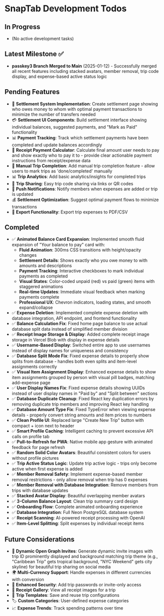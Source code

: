 # SnapTab Development Todos

## In Progress
- (No active development tasks)

## Latest Milestone ✅
- **passkey3 Branch Merged to Main** (2025-01-12) - Successfully merged all recent features including stacked avatars, member removal, trip code display, and expense-based active status logic

## Pending Features
- 🧮 **Settlement System Implementation**: Create settlement page showing who owes money to whom with optimal payment transactions to minimize the number of transfers needed
- 💳 **Settlement UI Components**: Build settlement interface showing individual balances, suggested payments, and "Mark as Paid" functionality 
- 📊 **Payment Tracking**: Track which settlement payments have been completed and update balances accordingly
- 💸 **Receipt Payment Calculator**: Calculate final amount user needs to pay and show exactly who to pay it to - provide clear actionable payment instructions from receipt/expense data
- 📝 **Manual Trip Completion**: Add manual trip completion feature - allow users to mark trips as 'done/completed' manually
- 📊 **Trip Analytics**: Add basic analytics/insights for completed trips
- 🔗 **Trip Sharing**: Easy trip code sharing via links or QR codes
- 📱 **Push Notifications**: Notify members when expenses are added or trip is updated
- 💰 **Settlement Optimization**: Suggest optimal payment flows to minimize transactions
- 📄 **Export Functionality**: Export trip expenses to PDF/CSV

## Completed
- ✅ **Animated Balance Card Expansion**: Implemented smooth fluid expansion of "Your balance to pay" card with:
  - **Fluid Animation**: 300ms CSS transitions with height/opacity changes
  - **Settlement Details**: Shows exactly who you owe money to with amounts and descriptions
  - **Payment Tracking**: Interactive checkboxes to mark individual payments as completed
  - **Visual States**: Color-coded unpaid (red) vs paid (green) items with staggered animations
  - **Real-time Updates**: Immediate visual feedback when marking payments complete
  - **Professional UX**: Chevron indicators, loading states, and smooth expand/collapse
- ✅ **Expense Deletion**: Implemented complete expense deletion with database integration, API endpoint, and frontend functionality  
- ✅ **Balance Calculation Fix**: Fixed home page balance to use actual database split data instead of simplified member division
- ✅ **Receipt Image Storage & Display**: Added complete receipt image storage in Vercel Blob with display in expense details
- ✅ **Username-Based Display**: Switched entire app to use usernames instead of display names for uniqueness and consistency
- ✅ **Database Split Mode Fix**: Fixed expense details to properly show splits from database - handles both even splits and item-level assignments correctly
- ✅ **Visual Item Assignment Display**: Enhanced expense details to show item assignments grouped by person with visual pill badges, matching add-expense page
- ✅ **User Display Names Fix**: Fixed expense details showing UUIDs instead of user display names in "Paid by" and "Split between" sections
- ✅ **Database Duplicate Cleanup**: Fixed React key duplication errors by removing duplicate trip members and improving React key handling
- ✅ **Database Amount Type Fix**: Fixed TypeError when viewing expense details - properly convert string amounts and item prices to numbers
- ✅ **Clean Profile UI**: Replaced large "Create New Trip" button with compact + icon next to header
- ✅ **Smart Profile Caching**: Intelligent caching to prevent excessive API calls on profile tab
- ✅ **Pull-to-Refresh for PWA**: Native mobile app gesture with animated feedback for page refresh
- ✅ **Random Solid Color Avatars**: Beautiful consistent colors for users without profile pictures
- ✅ **Trip Active Status Logic**: Update trip active logic - trips only become active when first expense is added
- ✅ **Member Removal Safety**: Implement expense-based member removal restrictions - only allow removal when trip has 0 expenses
- ✅ **Member Removal with Database Integration**: Remove members from trips with database updates
- ✅ **Stacked Avatar Display**: Beautiful overlapping member avatars
- ✅ **3-Column Balance Layout**: Clean trip summary card design
- ✅ **Onboarding Flow**: Complete animated onboarding experience
- ✅ **Database Integration**: Full Neon PostgreSQL database system
- ✅ **Receipt Scanning**: AI-powered receipt processing with OpenAI
- ✅ **Item-Level Splitting**: Split expenses by individual receipt items

## Future Considerations
- 🎨 **Dynamic Open Graph Invites**: Generate dynamic invite images with trip ID prominently displayed and background matching trip theme (e.g., "Caribbean Trip" gets tropical background, "NYC Weekend" gets city skyline) for beautiful trip sharing on social media
- 🌍 **Multi-Currency Support**: Handle expenses in different currencies with conversion
- 🔐 **Enhanced Security**: Add trip passwords or invite-only access
- 📸 **Receipt Gallery**: View all receipt images for a trip
- 📅 **Trip Templates**: Save and reuse trip configurations
- 🏷️ **Custom Categories**: User-defined expense categories
- 📈 **Expense Trends**: Track spending patterns over time 